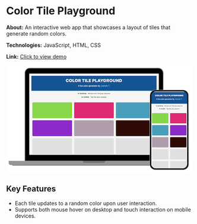 # Color Tile Playground
**About:** An interactive web app that showcases a layout of tiles that generate random colors.

**Technologies:** JavaScript, HTML, CSS

**Link:** [Click to view demo](https://jasheloper.github.io/color-tile-playground/)

[![Color tile playground preview](/images/read-me-preview.png)]([link_url](https://jasheloper.github.io/color-tile-playground/))


## Key Features
- Each tile updates to a random color upon user interaction.
- Supports both mouse hover on desktop and touch interaction on mobile devices.
